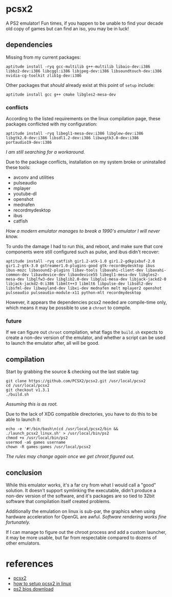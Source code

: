 
# pcsx2

A PS2 emulator!  Fun times, if you happen to be unable to find your decade old copy of games but can find an iso, you may be in luck!


## dependencies

Missing from my current packages:

	aptitude install -ryq gcc-multilib g++-multilib libaio-dev:i386 libbz2-dev:i386 libcggl:i386 libjpeg-dev:i386 libsoundtouch-dev:i386 nvidia-cg-toolkit zlib1g-dev:i386

Other packages that _should_ already exist at this point of `setup` include:

	aptitude install gcc g++ cmake libgles2-mesa-dev


### conflicts

According to the listed requirements on the linux compilation page, these packages conflicted with my configuration:

	aptitude install -ryq libegl1-mesa-dev:i386 libglew-dev:i386 libgtk2.0-dev:i386 libsdl1.2-dev:i386 libwxgtk3.0-dev:i386 portaudio19-dev:i386

_I am still searching for a workaround._

Due to the package conflicts, installation on my system broke or uninstalled these tools:

- avconv and utilities
- pulseaudio
- mplayer
- youtube-dl
- openshot
- mednafen
- recordmydesktop
- ibus
- catfish

_How a modern emulator manages to break a 1990's emulator I will never know._

To undo the damage I had to run this, and reboot, and make sure that core components were still configured such as pulse, and ibus didn't recover:

	aptitude install -ryq catfish gir1.2-atk-1.0 gir1.2-gdkpixbuf-2.0 gir1.2-gtk-3.0 gstreamer1.0-plugins-good gtk-recordmydesktop ibus ibus-mozc libasound2-plugins libav-tools libavahi-client-dev libavahi-common-dev libavdevice-dev libavdevice55 libegl1-mesa-dev libgles2-mesa-dev libglfw3-dev libglib2.0-dev libglu1-mesa-dev libjack-jackd2-0 libjack-jackd2-0:i386 libmlt++3 libmlt6 libpulse-dev libsdl2-dev libsfml-dev libwayland-dev libxi-dev mednafen melt mplayer2 openshot pulseaudio pulseaudio-module-x11 python-mlt recordmydesktop

However, it appears the dependencies pcsx2 needed are compile-time only, which means it may be possible to use a `chroot` to compile.


### future

If we can figure out `chroot` compilation, what flags the `build.sh` expects to create a non-dev version of the emulator, and whether a script can be used to launch the emulator after, all will be good.


## compilation

Start by grabbing the source & checking out the last stable tag:

	git clone https://github.com/PCSX2/pcsx2.git /usr/local/pcsx2
	cd /usr/local/pcsx2
	git checkout v1.3.1
	./build.sh

_Assuming this is as root._

Due to the lack of XDG compatible directories, you have to do this to be able to launch it:

	echo -e '#!/bin/bash\n(cd /usr/local/pcsx2/bin && ./launch_pcsx2_linux.sh' > /usr/local/bin/ps2
	chmod +x /usr/local/bin/ps2
	usermod -aG games username
	chown -R games:games /usr/local/pcsx2

_The rules may change again once we get chroot figured out._


## conclusion

While this emulator works, it's a far cry from what I would call a "good" solution.  It doesn't support symlinking the executable, didn't produce a non-dev version of the software, and it's packages are so tied to 32bit software that compilation itself created problems.

Additionally the emulation on linux is sub-par, the graphics when using hardware acceleration for OpenGL are awful.  _Software rendering works fine fortunately._

If I can manage to figure out the chroot process and add a custom launcher, it may be more usable, but far from respectable compared to dozens of other emulators.


# references

- [pcsx2](https://github.com/PCSX2/pcsx2)
- [how to setup pcsx2 in linux](https://www.youtube.com/watch?v=it6HRyyb8nE)
- [ps2 bios download](http://www.emuparadise.me/biosfiles/bios.html)
